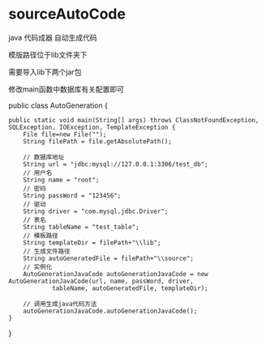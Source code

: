 # sourceAutoCode
java 代码成器  自动生成代码

模版路径位于lib文件夹下

需要导入lib下两个jar包

修改main函数中数据库有关配置即可

public class AutoGeneration {

	public static void main(String[] args) throws ClassNotFoundException, SQLException, IOException, TemplateException {
		File file=new File("");
		String filePath = file.getAbsolutePath();
		
		// 数据库地址
		String url = "jdbc:mysql://127.0.0.1:3306/test_db";
		// 用户名
		String name = "root";
		// 密码
		String passWord = "123456";
		// 驱动
		String driver = "com.mysql.jdbc.Driver";
		// 表名
		String tableName = "test_table";
		// 模板路径
		String templateDir = filePath+"\\lib";
		// 生成文件路径
		String autoGeneratedFile = filePath+"\\source";
		// 实例化
		AutoGenerationJavaCode autoGenerationJavaCode = new AutoGenerationJavaCode(url, name, passWord, driver,
				tableName, autoGeneratedFile, templateDir);

		// 调用生成java代码方法
		autoGenerationJavaCode.autoGenerationJavaCode();
	}

}
